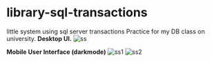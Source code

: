 # library-sql-transactions
little system using sql server transactions
Practice for my DB class on university.
**Desktop UI.** 
![ss](https://user-images.githubusercontent.com/43243319/76159854-31a91600-60ea-11ea-90c4-a833bcf959a8.PNG)

**Mobile User Interface (darkmode)**
![ss1](https://user-images.githubusercontent.com/43243319/76159891-93698000-60ea-11ea-8b39-f00563d8d17c.jpeg)
![ss2](https://user-images.githubusercontent.com/43243319/76159892-94021680-60ea-11ea-8b20-2ea431b96207.jpeg)
